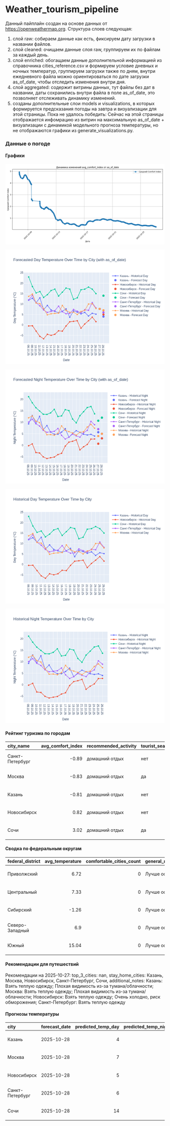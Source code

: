 # Weather_tourism_pipeline
Данный пайплайн создан на основе данных от https://openweathermap.org.
Структура слоев следующая:
  1) слой raw: 
  собираем данные как есть, фиксируем дату загрузки в названии файлов.
  2) слой cleaned:
  очищаем данные слоя raw, группируем их по файлам за каждый день.
  3) слой enriched:
  обогащаем данные дополнительной информацией из справочника cities_reference.csv и формируем условие дневных и ночных температур,
  группируем загрузки также по дням, внутри ежедневного файла можно ориентироваться по дате загрузки as_of_date, чтобы отследить изменения внутри дня.
  4) слой aggregated:
   содержит витрины данных, тут файлы без дат в названии, даты сохранились внутри файла в поле as_of_date, это позволняет отслеживать динамику изменений.
  6) созданы дополнительные слои models и visualizations, в которых формируется предсказания погоды на завтра и визуализации для этой страницы.
  Пока не удалось победить: Сейчас на этой страницы отображается инфомрацию из витрин на максимальную as_of_date + визуализации с динамикой модельного прогноза температуры, 
  но не отображаются графики из generate_visualizations.py.
<!-- WEATHER DATA START -->
### Данные о погоде

#### Графики
![Comfort Index Trend](data/visualizations/comfort_index_trend.png)

![Forecasted Day Temperature](data/visualizations/forecasted_day_temperature.png)

![Forecasted Night Temperature](data/visualizations/forecasted_night_temperature.png)

![Historical Day Temperature](data/visualizations/historical_day_temperature.png)

![Historical Night Temperature](data/visualizations/historical_night_temperature.png)

#### Рейтинг туризма по городам
| city_name       |   avg_comfort_index | recommended_activity   | tourist_season_match   | tourism_season   | tour_recommendation       | as_of_date          |
|:----------------|--------------------:|:-----------------------|:-----------------------|:-----------------|:--------------------------|:--------------------|
| Санкт-Петербург |               -0.89 | домашний отдых         | нет                    | Май-Сентябрь     | домашний отдых вне сезона | 2025-10-27 04:33:00 |
| Москва          |               -0.83 | домашний отдых         | да                     | Круглогодично    | домашний отдых в сезон    | 2025-10-27 04:33:00 |
| Казань          |               -0.81 | домашний отдых         | нет                    | Май-Сентябрь     | домашний отдых вне сезона | 2025-10-27 04:33:00 |
| Новосибирск     |                0.82 | домашний отдых         | нет                    | Июнь-Август      | домашний отдых вне сезона | 2025-10-27 04:33:00 |
| Сочи            |                3.02 | домашний отдых         | да                     | Май-Октябрь      | домашний отдых в сезон    | 2025-10-27 04:33:00 |

#### Сводка по федеральным округам
| federal_district   |   avg_temperature |   comfortable_cities_count | general_recommendation   | as_of_date          |
|:-------------------|------------------:|---------------------------:|:-------------------------|:--------------------|
| Приволжский        |              6.72 |                          0 | Лучше остаться дома      | 2025-10-27 04:33:00 |
| Центральный        |              7.33 |                          0 | Лучше остаться дома      | 2025-10-27 04:33:00 |
| Сибирский          |             -1.26 |                          0 | Лучше остаться дома      | 2025-10-27 04:33:00 |
| Северо-Западный    |              6.9  |                          0 | Лучше остаться дома      | 2025-10-27 04:33:00 |
| Южный              |             15.04 |                          0 | Лучше остаться дома      | 2025-10-27 04:33:00 |

#### Рекомендации для путешествий
Рекомендации на 2025-10-27: top_3_cities: nan, stay_home_cities: Казань, Москва, Новосибирск, Санкт-Петербург, Сочи, additional_notes: Казань: Взять теплую одежду; Плохая видимость из-за тумана/облачности; Москва: Взять теплую одежду; Плохая видимость из-за тумана/облачности; Новосибирск: Взять теплую одежду; Очень холодно, риск обморожения; Санкт-Петербург: Взять теплую одежду

#### Прогнозы температуры
| city            | forecast_date   |   predicted_temp_day |   predicted_temp_night | model_type       | as_of_date          |
|:----------------|:----------------|---------------------:|-----------------------:|:-----------------|:--------------------|
| Казань          | 2025-10-28      |                    4 |                      3 | LinearRegression | 2025-10-27 04:33:37 |
| Москва          | 2025-10-28      |                    7 |                      5 | LinearRegression | 2025-10-27 04:33:37 |
| Новосибирск     | 2025-10-28      |                    5 |                      3 | LinearRegression | 2025-10-27 04:33:37 |
| Санкт-Петербург | 2025-10-28      |                    6 |                      5 | LinearRegression | 2025-10-27 04:33:37 |
| Сочи            | 2025-10-28      |                   14 |                     12 | LinearRegression | 2025-10-27 04:33:37 |


<!-- WEATHER DATA END -->
